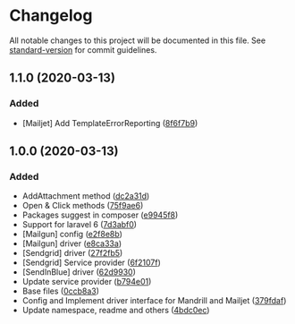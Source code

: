 # Changelog

All notable changes to this project will be documented in this file. See [standard-version](https://github.com/conventional-changelog/standard-version) for commit guidelines.

## 1.1.0 (2020-03-13)

### Added

* [Mailjet] Add TemplateErrorReporting ([8f6f7b9](https://github.com/tightr/laravel-mail-template/commit/8f6f7b9))

## 1.0.0 (2020-03-13)

### Added

* AddAttachment method ([dc2a31d](https://github.com/tightr/laravel-mail-template/commit/dc2a31d))
* Open & Click methods ([75f9ae6](https://github.com/tightr/laravel-mail-template/commit/75f9ae6))
* Packages suggest in composer ([e9945f8](https://github.com/tightr/laravel-mail-template/commit/e9945f8))
* Support for laravel 6 ([7d3abf0](https://github.com/tightr/laravel-mail-template/commit/7d3abf0))
* [Mailgun] config ([e2f8e8b](https://github.com/tightr/laravel-mail-template/commit/e2f8e8b))
* [Mailgun] driver ([e8ca33a](https://github.com/tightr/laravel-mail-template/commit/e8ca33a))
* [Sendgrid] driver ([27f2fb5](https://github.com/tightr/laravel-mail-template/commit/27f2fb5))
* [Sendgrid] Service provider ([6f2107f](https://github.com/tightr/laravel-mail-template/commit/6f2107f))
* [SendInBlue] driver ([62d9930](https://github.com/tightr/laravel-mail-template/commit/62d9930))
* Update service provider ([b794e01](https://github.com/tightr/laravel-mail-template/commit/b794e01))
* Base files ([0ccb8a3](https://github.com/tightr/laravel-mail-template/commit/0ccb8a3))
* Config and Implement driver interface for Mandrill and Mailjet ([379fdaf](https://github.com/tightr/laravel-mail-template/commit/379fdaf))
* Update namespace, readme and others ([4bdc0ec](https://github.com/tightr/laravel-mail-template/commit/4bdc0ec))
